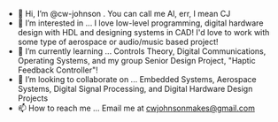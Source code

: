 - 👋 Hi, I’m @cw-johnson . You can call me Al, err, I mean CJ
- 👀 I’m interested in ...
   I love low-level programming, digital hardware design with HDL and designing systems in CAD! I'd love to work with some type of aerospace or audio/music based project!
- 🌱 I’m currently learning ...
   Controls Theory, Digital Communications, Operating Systems, and my group Senior Design Project, "Haptic Feedback Controller"!
- 💞️ I’m looking to collaborate on ...
   Embedded Systems, Aerospace Systems, Digital Signal Processing, and Digital Hardware Design Projects
- 📫 How to reach me ...
   Email me at cwjohnsonmakes@gmail.com
   

<!---
cw-johnson/cw-johnson is a ✨ special ✨ repository because its `README.md` (this file) appears on your GitHub profile.
You can click the Preview link to take a look at your changes.
--->
